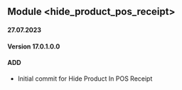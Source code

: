 ## Module <hide_product_pos_receipt>

#### 27.07.2023
#### Version 17.0.1.0.0
#### ADD
- Initial commit for Hide Product In POS Receipt
